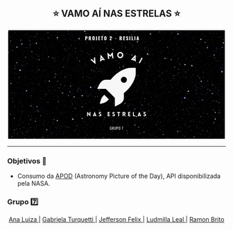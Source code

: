 <h2 align="center">⭐️ VAMO AÍ NAS ESTRELAS ⭐️</h1> 

<p align="center">
  <img src="NASA_API.png">
</p>

***

### Objetivos 📖
* Consumo da [APOD](https://apod.nasa.gov/apod/astropix.html) (Astronomy Picture of the Day), API disponibilizada pela NASA.

### Grupo 7️⃣ 
<p align="center">
  <a href="https://github.com/soaresana"> Ana Luiza </a> |
  <a href="https://github.com/turquetti"> Gabriela Turquetti </a> |
  <a href="https://github.com/Jeffersonfelixz"> Jefferson Felix </a> |
  <a href="https://github.com/LudmilaLeal"> Ludmilla Leal </a> |
  <a href="https://github.com/ramonbrito1995"> Ramon Brito</a>
</p>
